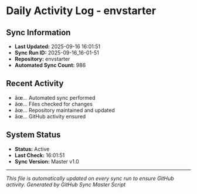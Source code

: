 ﻿# Daily Activity Log - envstarter

## Sync Information
- **Last Updated:** 2025-09-16 16:01:51
- **Sync Run ID:** 2025-09-16_16-01-51
- **Repository:** envstarter
- **Automated Sync Count:** 986

## Recent Activity
- âœ… Automated sync performed
- âœ… Files checked for changes
- âœ… Repository maintained and updated
- âœ… GitHub activity ensured

## System Status
- **Status:** Active
- **Last Check:** 16:01:51
- **Sync Version:** Master v1.0

---
*This file is automatically updated on every sync run to ensure GitHub activity.*
*Generated by GitHub Sync Master Script*
